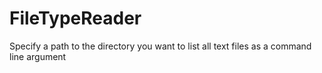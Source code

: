 # FileTypeReader

Specify a path to the directory you want to list all text files as a command line argument
